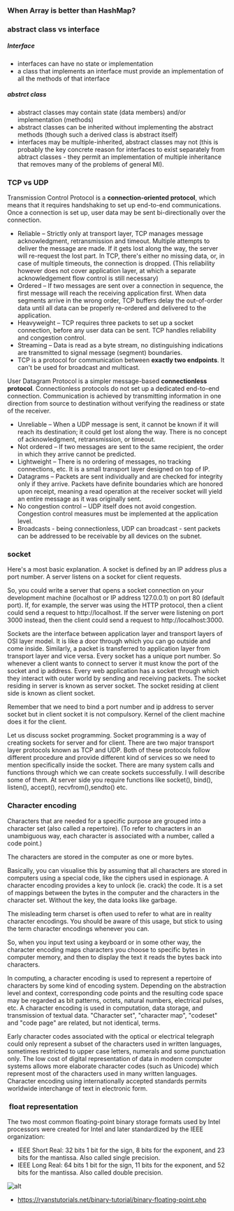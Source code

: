 ### When Array is better than HashMap?


### abstract class vs interface

##### Interface

* interfaces can have no state or implementation  
* a class that implements an interface must provide an implementation of all the methods of that interface  

##### abstrct class

* abstract classes may contain state (data members) and/or implementation (methods)  
* abstract classes can be inherited without implementing the abstract methods (though such a derived class is abstract itself)  
* interfaces may be multiple-inherited, abstract classes may not (this is probably the key concrete reason for interfaces to exist separately from abtract classes - they permit an implementation of multiple inheritance that removes many of the problems of general MI). 


### TCP vs UDP

Transmission Control Protocol is a __connection-oriented protocol__, which means that it requires handshaking to set up end-to-end communications. Once a connection is set up, user data may be sent bi-directionally over the connection.

* Reliable – Strictly only at transport layer, TCP manages message acknowledgment, retransmission and timeout. Multiple attempts to deliver the message are made. If it gets lost along the way, the server will re-request the lost part. In TCP, there's either no missing data, or, in case of multiple timeouts, the connection is dropped. (This reliability however does not cover application layer, at which a separate acknowledgement flow control is still necessary)
* Ordered – If two messages are sent over a connection in sequence, the first message will reach the receiving application first. When data segments arrive in the wrong order, TCP buffers delay the out-of-order data until all data can be properly re-ordered and delivered to the application.
* Heavyweight – TCP requires three packets to set up a socket connection, before any user data can be sent. TCP handles reliability and congestion control.
* Streaming – Data is read as a byte stream, no distinguishing indications are transmitted to signal message (segment) boundaries.
* TCP is a protocol for communication between __exactly two endpoints__. It can't be used for broadcast and multicast.

User Datagram Protocol is a simpler message-based __connectionless protocol__. Connectionless protocols do not set up a dedicated end-to-end connection. Communication is achieved by transmitting information in one direction from source to destination without verifying the readiness or state of the receiver.

* Unreliable – When a UDP message is sent, it cannot be known if it will reach its destination; it could get lost along the way. There is no concept of acknowledgment, retransmission, or timeout.
* Not ordered – If two messages are sent to the same recipient, the order in which they arrive cannot be predicted.
* Lightweight – There is no ordering of messages, no tracking connections, etc. It is a small transport layer designed on top of IP.
* Datagrams – Packets are sent individually and are checked for integrity only if they arrive. Packets have definite boundaries which are honored upon receipt, meaning a read operation at the receiver socket will yield an entire message as it was originally sent.
* No congestion control – UDP itself does not avoid congestion. Congestion control measures must be implemented at the application level.
* Broadcasts - being connectionless, UDP can broadcast - sent packets can be addressed to be receivable by all devices on the subnet.

### socket

Here's a most basic explanation. A socket is defined by an IP address plus a port number. A server listens on a socket for client requests.
 
So, you could write a server that opens a socket connection on your development machine (localhost or IP address 127.0.0.1) on port 80 (default port). If, for example, the server was using the HTTP protocol, then a client could send a request to http://localhost. If the server were listening on port 3000 instead, then the client could send a request to http://localhost:3000.

Sockets are the interface between application layer and transport layers of OSI layer model. It is like a door through which you can go outside and come inside. Similarly, a packet is transferred to application layer from transport layer and vice versa. Every socket has a unique port number. So whenever a client wants to connect to server it must know the port of the socket and ip address. 
Every web application has a socket through which they interact with outer world by sending and receiving packets. The socket residing in server is known as server socket. The socket residing at client side is known as client socket.

 Remember that we need to bind a port number and ip address to server socket but in client socket it is not compulsory. Kernel of the client machine does it for the client.

Let us discuss socket programming. Socket programming is a way of creating sockets for server and for client. There are two major transport layer protocols known as TCP and UDP. Both of these protocols follow different procedure and provide different kind of services so we need to mention specifically inside the socket. There are many system calls and functions through which we can create sockets successfully. I will describe some of them. At server side you require functions like socket(), bind(), listen(), accept(), recvfrom(),sendto() etc.

### Character encoding

Characters that are needed for a specific purpose are grouped into a character set (also called a repertoire). (To refer to characters in an unambiguous way, each character is associated with a number, called a code point.)

The characters are stored in the computer as one or more bytes.

Basically, you can visualise this by assuming that all characters are stored in computers using a special code, like the ciphers used in espionage. A character encoding provides a key to unlock (ie. crack) the code. It is a set of mappings between the bytes in the computer and the characters in the character set. Without the key, the data looks like garbage.

The misleading term charset is often used to refer to what are in reality character encodings. You should be aware of this usage, but stick to using the term character encodings whenever you can.

So, when you input text using a keyboard or in some other way, the character encoding maps characters you choose to specific bytes in computer memory, and then to display the text it reads the bytes back into characters.


In computing, a character encoding is used to represent a repertoire of characters by some kind of encoding system. Depending on the abstraction level and context, corresponding code points and the resulting code space may be regarded as bit patterns, octets, natural numbers, electrical pulses, etc. A character encoding is used in computation, data storage, and transmission of textual data. "Character set", "character map", "codeset" and "code page" are related, but not identical, terms.

Early character codes associated with the optical or electrical telegraph could only represent a subset of the characters used in written languages, sometimes restricted to upper case letters, numerals and some punctuation only. The low cost of digital representation of data in modern computer systems allows more elaborate character codes (such as Unicode) which represent most of the characters used in many written languages. Character encoding using internationally accepted standards permits worldwide interchange of text in electronic form.

###  float representation

The two most common floating-point binary storage formats used by Intel processors were created for Intel and later standardized by the IEEE organization:

* IEEE Short Real: 32 bits	1 bit for the sign, 8 bits for the exponent, and 23 bits for the mantissa. Also called single precision.
* IEEE Long Real: 64 bits	1 bit for the sign, 11 bits for the exponent, and 52 bits for the mantissa. Also called double precision.


![alt](https://ryanstutorials.net/binary-tutorial/img/floating_point.png)

* https://ryanstutorials.net/binary-tutorial/binary-floating-point.php

